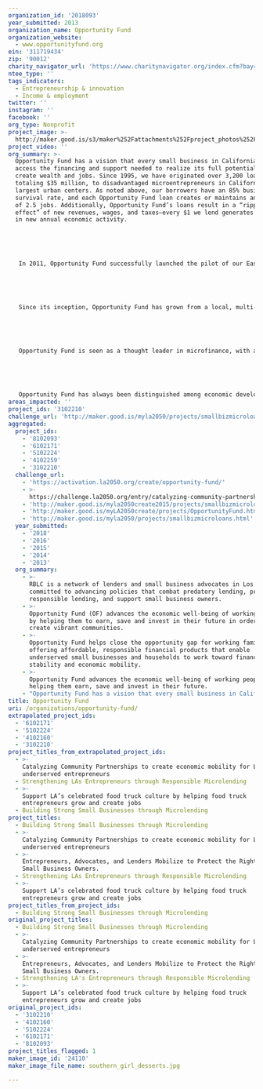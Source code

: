 ```yaml
---
organization_id: '2018093'
year_submitted: 2013
organization_name: Opportunity Fund
organization_website:
  - www.opportunityfund.org
ein: '311719434'
zip: '90012'
charity_navigator_url: 'https://www.charitynavigator.org/index.cfm?bay=search.profile&ein=311719434'
ntee_type: ''
tags_indicators:
  - Entrepreneurship & innovation
  - Income & employment
twitter: ''
instagram: ''
facebook: ''
org_type: Nonprofit
project_image: >-
  http://maker.good.is/s3/maker%252Fattachments%252Fproject_photos%252Fimages%252F24110%252Fdisplay%252Fsouthern_girl_desserts.jpg=c570x385
project_video: ''
org_summary: >-
  Opportunity Fund has a vision that every small business in California can
  access the financing and support needed to realize its full potential to
  create wealth and jobs. Since 1995, we have originated over 3,200 loans,
  totaling $35 million, to disadvantaged microentrepreneurs in California’s
  largest urban centers. As noted above, our borrowers have an 85% business
  survival rate, and each Opportunity Fund loan creates or maintains an average
  of 2.5 jobs. Additionally, Opportunity Fund’s loans result in a “ripple
  effect” of new revenues, wages, and taxes—every $1 we lend generates nearly $2
  in new annual economic activity. 
   
   
   
   
   
   In 2011, Opportunity Fund successfully launched the pilot of our EasyPay loan product. EasyPay builds on our successful microlending results, taking this proven strategy one step further by leveraging technology to expand the pool of potential microloan borrowers, simplify the repayment process, and help entrepreneurs improve business performance. 
   
   
   
   
   
   Since its inception, Opportunity Fund has grown from a local, multi-bank consortium serving Silicon Valley to a nationally-recognized microfinance institution. In the process, the organization’s leadership has seized on opportunities to introduce innovative strategies to expand our impact on underbanked communities in the San Francisco Bay Area and Greater Los Angeles. Opportunity Fund has successfully adapted to the shifting economic landscape by developing new products, implementing new outreach initiatives, and nurturing new partnerships that enable clients to build assets despite changing market conditions. At the same time, Opportunity Fund has followed a smooth growth curve from a staff of five people to more than 50 in four locations. 
   
   
   
   
   
   Opportunity Fund is seen as a thought leader in microfinance, with a track record of community impact and a reputation for innovation in developing new microfinance strategies that promote economic opportunity and meet clients’ needs. As California’s largest nonprofit microlender, Opportunity Fund is the only organization providing affordable, appropriate credit to LA’s low-income small businesses at any scale—we originated more than 300 microloans in the County in 2012 (and 1,002 microloans state-wide). 
   
   
   
   
   
   Opportunity Fund has always been distinguished among economic development organizations for our commitment to reaching the hardest-to-reach clients and achieving deep impact. Our inventive approach to community development has garnered a variety of awards, including selection twice for the prestigious Skoll Foundation Award for Innovation, Bank of America’s Neighborhood Excellence Award, and the Small Business Administration’s Financial Services Advocate of the Year award for our microenterprise work.
areas_impacted: ''
project_ids: '3102210'
challenge_url: 'http://maker.good.is/myla2050/projects/smallbizmicroloans.html'
aggregated:
  project_ids:
    - '8102093'
    - '6102171'
    - '5102224'
    - '4102259'
    - '3102210'
  challenge_url:
    - 'https://activation.la2050.org/create/opportunity-fund/'
    - >-
      https://challenge.la2050.org/entry/catalyzing-community-partnerships-to-create-economic-mobility-for-las-underserved-entrepreneurs
    - 'http://maker.good.is/myla2050create2015/projects/smallbizmicroloans.html'
    - 'http://maker.good.is/myLA2050create/projects/OpportunityFund.html'
    - 'http://maker.good.is/myla2050/projects/smallbizmicroloans.html'
  year_submitted:
    - '2018'
    - '2016'
    - '2015'
    - '2014'
    - '2013'
  org_summary:
    - >-
      RBLC is a network of lenders and small business advocates in Los Angeles
      committed to advancing policies that combat predatory lending, promote
      responsible lending, and support small business owners.
    - >-
      Opportunity Fund (OF) advances the economic well-being of working people
      by helping them to earn, save and invest in their future in order to
      create vibrant communities.
    - >-
      Opportunity Fund helps close the opportunity gap for working families by
      offering affordable, responsible financial products that enable
      underserved small businesses and households to work toward financial
      stability and economic mobility.
    - >-
      Opportunity Fund advances the economic well-being of working people by
      helping them earn, save and invest in their future.
    - "Opportunity Fund has a vision that every small business in California can access the financing and support needed to realize its full potential to create wealth and jobs. Since 1995, we have originated over 3,200 loans, totaling $35 million, to disadvantaged microentrepreneurs in Californiaâ€™s largest urban centers. As noted above, our borrowers have an 85% business survival rate, and each Opportunity Fund loan creates or maintains an average of 2.5 jobs. Additionally, Opportunity Fundâ€™s loans result in a â€œripple effectâ€\x9D of new revenues, wages, and taxesâ€”every $1 we lend generates nearly $2 in new annual economic activity. \n \n \n \n \n \n In 2011, Opportunity Fund successfully launched the pilot of our EasyPay loan product. EasyPay builds on our successful microlending results, taking this proven strategy one step further by leveraging technology to expand the pool of potential microloan borrowers, simplify the repayment process, and help entrepreneurs improve business performance. \n \n \n \n \n \n Since its inception, Opportunity Fund has grown from a local, multi-bank consortium serving Silicon Valley to a nationally-recognized microfinance institution. In the process, the organizationâ€™s leadership has seized on opportunities to introduce innovative strategies to expand our impact on underbanked communities in the San Francisco Bay Area and Greater Los Angeles. Opportunity Fund has successfully adapted to the shifting economic landscape by developing new products, implementing new outreach initiatives, and nurturing new partnerships that enable clients to build assets despite changing market conditions. At the same time, Opportunity Fund has followed a smooth growth curve from a staff of five people to more than 50 in four locations. \n \n \n \n \n \n Opportunity Fund is seen as a thought leader in microfinance, with a track record of community impact and a reputation for innovation in developing new microfinance strategies that promote economic opportunity and meet clientsâ€™ needs. As Californiaâ€™s largest nonprofit microlender, Opportunity Fund is the only organization providing affordable, appropriate credit to LAâ€™s low-income small businesses at any scaleâ€”we originated more than 300 microloans in the County in 2012 (and 1,002 microloans state-wide). \n \n \n \n \n \n Opportunity Fund has always been distinguished among economic development organizations for our commitment to reaching the hardest-to-reach clients and achieving deep impact. Our inventive approach to community development has garnered a variety of awards, including selection twice for the prestigious Skoll Foundation Award for Innovation, Bank of Americaâ€™s Neighborhood Excellence Award, and the Small Business Administrationâ€™s Financial Services Advocate of the Year award for our microenterprise work."
title: Opportunity Fund
uri: /organizations/opportunity-fund/
extrapolated_project_ids:
  - '6102171'
  - '5102224'
  - '4102160'
  - '3102210'
project_titles_from_extrapolated_project_ids:
  - >-
    Catalyzing Community Partnerships to create economic mobility for LA’s
    underserved entrepreneurs
  - Strengthening LAs Entrepreneurs through Responsible Microlending
  - >-
    Support LA’s celebrated food truck culture by helping food truck
    entrepreneurs grow and create jobs
  - Building Strong Small Businesses through Microlending
project_titles:
  - Building Strong Small Businesses through Microlending
  - >-
    Catalyzing Community Partnerships to create economic mobility for LA’s
    underserved entrepreneurs
  - >-
    Entrepreneurs, Advocates, and Lenders Mobilize to Protect the Rights of L.A.
    Small Business Owners. 
  - Strengthening LAs Entrepreneurs through Responsible Microlending
  - >-
    Support LA’s celebrated food truck culture by helping food truck
    entrepreneurs grow and create jobs
project_titles_from_project_ids:
  - Building Strong Small Businesses through Microlending
original_project_titles:
  - Building Strong Small Businesses through Microlending
  - >-
    Catalyzing Community Partnerships to create economic mobility for LA’s
    underserved entrepreneurs
  - >-
    Entrepreneurs, Advocates, and Lenders Mobilize to Protect the Rights of L.A.
    Small Business Owners.
  - Strengthening LA's Entrepreneurs through Responsible Microlending
  - >-
    Support LA’s celebrated food truck culture by helping food truck
    entrepreneurs grow and create jobs 
original_project_ids:
  - '3102210'
  - '4102160'
  - '5102224'
  - '6102171'
  - '8102093'
project_titles_flagged: 1
maker_image_id: '24110'
maker_image_file_name: southern_girl_desserts.jpg

---
```

